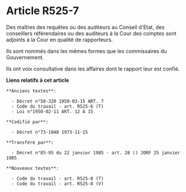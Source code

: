 # Article R525-7

Des maîtres des requêtes ou des auditeurs au Conseil d'Etat, des conseillers référendaires ou des auditeurs à la Cour des
comptes sont adjoints à la Cour en qualité de rapporteurs.

Ils sont nommés dans les mêmes formes que les commissaires du Gouvernement.

Ils ont voix consultative dans les affaires dont le rapport leur est confié.

**Liens relatifs à cet article**

	**Anciens textes**:

	  - Décret n°50-320 1950-03-15 ART. 7
	  - Code du travail - art. R525-6 (T)
	  - Loi n°1950-02-11 ART. 12 A 15

	**Codifié par**:

	  - Décret n°73-1048 1973-11-15

	**Transféré par**:

	  - Décret n°85-95 du 22 janvier 1985 - art. 28 () JORF 25 janvier 1985

	**Nouveaux textes**:

	  - Code du travail - art. R525-8 (T)
	  - Code du travail - art. R525-8 (V)
